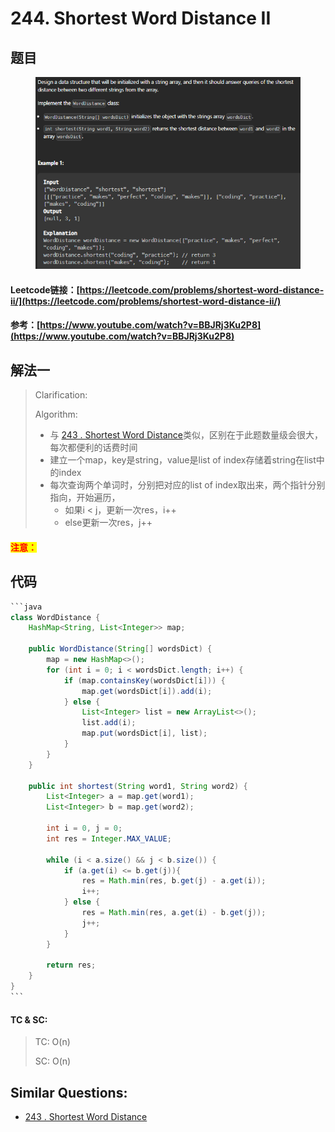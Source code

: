 # 244. Shortest Word Distance II

## 题目

<figure><img src="../../.gitbook/assets/image (2) (1) (1) (1) (1) (1) (1) (1) (1) (1) (1) (1) (1) (1) (1) (1) (1) (1) (1) (1) (1) (1) (1) (1).png" alt=""><figcaption></figcaption></figure>

#### Leetcode链接：[https://leetcode.com/problems/shortest-word-distance-ii/](https://leetcode.com/problems/shortest-word-distance-ii/)

#### 参考：[https://www.youtube.com/watch?v=BBJRj3Ku2P8](https://www.youtube.com/watch?v=BBJRj3Ku2P8)

## 解法一

> Clarification:&#x20;
>
> Algorithm:&#x20;
>
> * 与 [243 . Shortest Word Distance](243.-shortest-word-distance.md)类似，区别在于此题数量级会很大，每次都便利的话费时间
> * 建立一个map，key是string，value是list of index存储着string在list中的index
> * 每次查询两个单词时，分别把对应的list of index取出来，两个指针分别指向，开始遍历，
>   * 如果i < j，更新一次res，i++
>   * else更新一次res，j++

#### <mark style="color:red;">注意：</mark>

## 代码

````java
```java
class WordDistance {
    HashMap<String, List<Integer>> map;

    public WordDistance(String[] wordsDict) {
        map = new HashMap<>();
        for (int i = 0; i < wordsDict.length; i++) {
            if (map.containsKey(wordsDict[i])) {
                map.get(wordsDict[i]).add(i);
            } else {
                List<Integer> list = new ArrayList<>();
                list.add(i);
                map.put(wordsDict[i], list);
            }
        }
    }
    
    public int shortest(String word1, String word2) {
        List<Integer> a = map.get(word1);
        List<Integer> b = map.get(word2);

        int i = 0, j = 0;
        int res = Integer.MAX_VALUE;

        while (i < a.size() && j < b.size()) {
            if (a.get(i) <= b.get(j)){
                res = Math.min(res, b.get(j) - a.get(i));
                i++;
            } else {
                res = Math.min(res, a.get(i) - b.get(j));
                j++;
            }
        }

        return res;
    }
}
```
````

#### TC & SC:&#x20;

> TC: O(n)
>
> SC: O(n)

## **Similar Questions:**&#x20;

* [243 . Shortest Word Distance](243.-shortest-word-distance.md)
